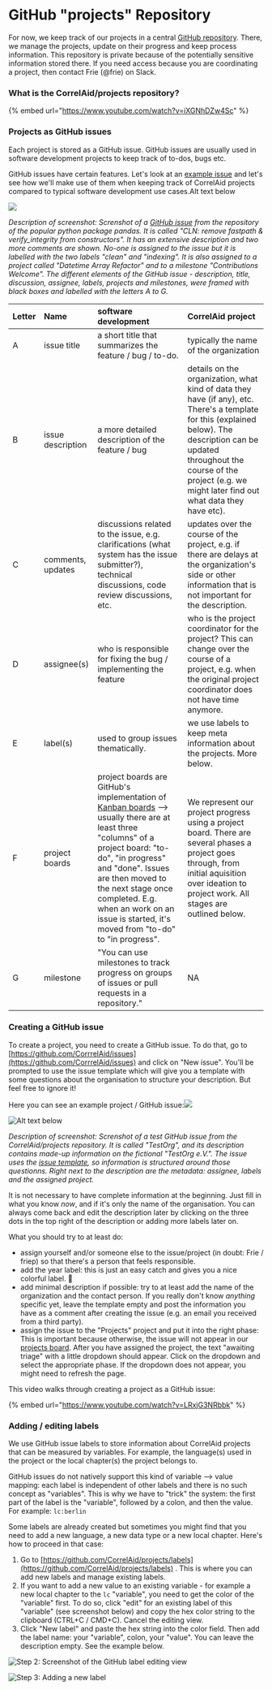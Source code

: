 # GitHub "projects" Repository

For now, we keep track of our projects in a central [GitHub repository](https://github.com/CorrelAid/projects). There, we manage the projects, update on their progress and keep process information. This repository is private because of the potentially sensitive information stored there. If you need access because you are coordinating a project, then contact Frie \(@frie\) on Slack.

### What is the CorrelAid/projects repository?

{% embed url="https://www.youtube.com/watch?v=iXGNhDZw4Sc" %}



### Projects as GitHub issues  <a id="projects-as-github-issues"></a>

Each project is stored as a GitHub issue. GitHub issues are usually used in software development projects to keep track of to-dos, bugs etc.

GitHub issues have certain features. Let's look at an [example issue](https://github.com/pandas-dev/pandas/issues/20110) and let's see how we'll make use of them when keeping track of CorrelAid projects compared to typical software development use cases.Alt text below

![](https://blobscdn.gitbook.com/v0/b/gitbook-28427.appspot.com/o/assets%2F-Lvg_oIb4oZtCuInS01x%2F-M-AgMf2GhuZEPK7eNIc%2F-M-As3vJAsokcHStZJ_v%2FScreenshot%202020-02-03%20at%2017.22.46.png?alt=media&token=80cc2ece-6889-47a6-9d66-bdb1f9a220cd)

_Description of screenshot: Screnshot of a_ [_GitHub issue_](https://github.com/pandas-dev/pandas/issues/20110) _from the repository of the popular python package pandas. It is called "_CLN: remove fastpath & verify\_integrity from constructors_". It has an extensive description and two more comments are shown. No-one is assigned to the issue but it is labelled with the two labels "clean" and "indexing". It is also assigned to a project called "Datetime Array Refactor" and to a milestone "Contributions Welcome". The different elements of the GitHub issue - description, title, discussion, assignee, labels, projects and milestones, were framed with black boxes and labelled with the letters A to G._

| Letter | Name |  software development | CorrelAid project |
| :--- | :--- | :--- | :--- |
| A | issue title | a short title that summarizes the feature / bug / to-do. | typically the name of the organization |
| B | issue description | a more detailed description of the feature / bug | details on the organization, what kind of data they have \(if any\), etc. There's a template for this \(explained below\). The description can be updated throughout the course of the project \(e.g. we might later find out what data they have etc\). |
| C | comments, updates | discussions related to the issue, e.g. clarifications \(what system has the issue submitter?\), technical discussions, code review discussions, etc. | updates over the course of the project, e.g. if there are delays at the organization's side or other information that is not important for the description. |
| D | assignee\(s\) | who is responsible for fixing the bug / implementing the feature | who is the project coordinator for the project? This can change over the course of a project, e.g. when the original project coordinator does not have time anymore. |
| E | label\(s\) | used to group issues thematically. | we use labels to keep meta information about the projects. More below. |
| F | project boards | project boards are GitHub's implementation of [Kanban boards](https://en.wikipedia.org/wiki/Kanban_board) --&gt; usually there are at least three "columns" of a project board: "to-do", "in progress" and "done". Issues are then moved to the next stage once completed. E.g. when an work on an issue is started, it's moved from "to-do" to "in progress". | We represent our project progress using a project board. There are several phases a project goes through, from initial aquisition over ideation to project work. All stages are outlined below. |
| G | milestone | "You can use milestones to track progress on groups of issues or pull requests in a repository." | NA |

### Creating a GitHub issue

To create a project, you need to create a GitHub issue. To do that, go to [https://github.com/CorrrelAid/issues](https://github.com/CorrrelAid/issues) and click on "New issue". You'll be prompted to use the issue template which will give you a template with some questions about the organisation to structure your description. But feel free to ignore it!

Here you can see an example project / GitHub issue:![](https://blobscdn.gitbook.com/v0/b/gitbook-28427.appspot.com/o/assets%2F-Lvg_oIb4oZtCuInS01x%2F-M-n9xpOATWlnhB2HpKi%2F-M-nALu56UKacolS0Jo1%2FScreenshot%202020-02-11%20at%2008.36.08.png?alt=media&token=d1ac1c33-1f23-4922-baa8-057bae14426f)

![Alt text below](../../.gitbook/assets/screenshot-2020-02-11-at-08.36.08.png)

_Description of screenshot: Screnshot of a test GitHub issue from the CorrelAid/projects repository. It is called "TestOrg", and its description contains made-up information on the fictional "TestOrg e.V.". The issue uses the_ [_issue template_](https://github.com/CorrelAid/projects/blob/master/.github/ISSUE_TEMPLATE/project-template.md)_, so information is structured around those questionns. Right next to the description are the metadata: assignee, labels and the assigned project._

It is not necessary to have complete information at the beginning. Just fill in what you know _now_, and if it's only the name of the organisation. You can always come back and edit the description later by clicking on the three dots in the top right of the description or adding more labels later on.

What you should try to at least do: 

* assign yourself and/or someone else to the issue/project \(in doubt: Frie / friep\) so that there's a person that feels responsible. 
* add the year label: this is just an easy catch and gives you a nice colorful label. 🎉 
* add minimal description if possible: try to at least add the name of the organization and the contact person. If you really don't know _anything_ specific yet, leave the template empty and post the information you have as a comment after creating the issue \(e.g. an email you received from a third party\).
* assign the issue to the "Projects" project and put it into the right phase: This is important because otherwise, the issue will not appear in our [projects board](https://github.com/CorrelAid/projects/projects/1). After you have assigned the project, the text "awaiting triage" with a little dropdown should appear. Click on the dropdown and select the appropriate phase. If the dropdown does not appear, you might need to refresh the page.

This video walks through creating a project as a GitHub issue:

{% embed url="https://www.youtube.com/watch?v=LRxjG3NRbbk" %}

### Adding / editing labels

We use GitHub issue labels to store information about CorrelAid projects that can be measured by variables. For example, the language\(s\) used in the project or the local chapter\(s\) the project belongs to.

GitHub issues do not natively support this kind of variable --&gt; value mapping: each label is independent of other labels and there is no such concept as "variables". This is why we have to "trick" the system: the first part of the label is the "variable", followed by a colon, and then the value. For example: `lc:berlin`

Some labels are already created but sometimes you might find that you need to add a new language, a new data type or a new local chapter. Here's how to proceed in that case:

1. Go to [https://github.com/CorrelAid/projects/labels](https://github.com/CorrelAid/projects/labels) . This is where you can add new labels and manage existing labels. 
2. If you want to add a new value to an existing variable - for example a new local chapter to the `lc` "variable", you need to get the color of the "variable" first. To do so, click "edit" for an existing label of this "variable" \(see screenshot below\) and copy the hex color string to the clipboard \(CTRL+C / CMD+C\).  Cancel the editing view. 
3. Click "New label" and paste the hex string into the color field. Then add the label name: your "variable", colon, your "value". You can leave the description empty. See the example below.

![Step 2: Screenshot of the GitHub label editing view](../../.gitbook/assets/screenshot-2020-02-12-at-13.40.26%20%282%29.png)

![Step 3: Adding a new label](../../.gitbook/assets/screenshot-2020-02-12-at-13.45.19.png)


